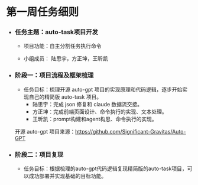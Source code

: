 # **第一周任务细则**

- ### 任务主题：auto-task项目开发

  * 项目功能：自主分割任务执行命令

  * 小组成员： 陆思宇，方正坤，王昕凯

- ### 阶段一：项目流程及框架梳理

  * 任务目标：梳理开源 auto-gpt 项目的实现原理和代码逻辑，逐步开始实现自己的精简版 auto-task 项目。
    - 陆思宇：完成 json 修复和 claude 数据流交接。
    - 方正坤：完成前端页面设计、命令执行的实现、文本处理。
    - 王昕凯：prompt构建和agent构思、命令执行的实现。

  开源 auto-gpt 项目来源：https://github.com/Significant-Gravitas/Auto-GPT

- ### 阶段二：项目复现
  
  + 任务目标：根据梳理的auto-gpt代码逻辑复现精简版的auto-task项目，可以成功部署并实现基础的目标功能。
  
  
